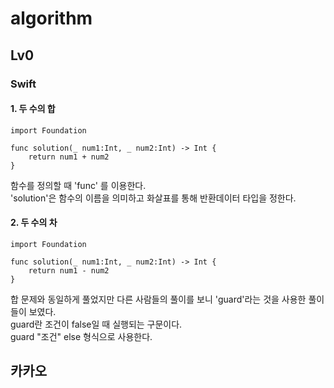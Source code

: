 # algorithm

## Lv0
### Swift
#### 1. 두 수의 합
    import Foundation
    
    func solution(_ num1:Int, _ num2:Int) -> Int {
        return num1 + num2
    }    
함수를 정의할 때 'func' 를 이용한다.  
'solution'은 함수의 이름을 의미하고 화살표를 통해 반환데이터 타입을 정한다.

#### 2. 두 수의 차
    import Foundation
    
    func solution(_ num1:Int, _ num2:Int) -> Int {
        return num1 - num2
    }
합 문제와 동일하게 풀었지만 다른 사람들의 풀이를 보니 'guard'라는 것을 사용한 풀이들이 보였다.  
guard란 조건이 false일 때 실행되는 구문이다.  
    guard "조건" else
형식으로 사용한다.

## 카카오
